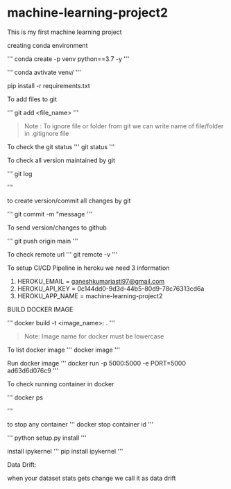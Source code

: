 # machine-learning-project2
This is my first machine learning project


creating conda environment

'''
conda create -p venv python==3.7 -y
'''

'''
conda avtivate venv/
'''

pip install -r requirements.txt


To add files to git

'''
git add <file_name>
'''

> Note : To ignore file or folder from git we can write name of file/folder in .gitignore file

To check the git status
'''
git status
'''

To check all version maintained by git

'''
git log

'''

to create version/commit all changes by git

'''
git commit -m "message
'''

To send version/changes to github

'''
git push origin main
'''

To check remote url
'''
git remote -v
'''

To setup CI/CD Pipeline in heroku we need 3 information

1. HEROKU_EMAIL = ganeshkumarjasti97@gmail.com
2. HEROKU_API_KEY = 0c144dd0-9d3d-44b5-80d9-78c76313cd6a
3. HEROKU_APP_NAME = machine-learning-project2


BUILD DOCKER IMAGE

'''
docker build -t <image_name>:<tagname> .
'''

> Note: Image name for docker must be lowercase


To list docker image 
'''
docker image
'''

Run docker image
'''
docker run -p 5000:5000 -e PORT=5000 ad63d6d076c9
'''

To check running container in docker

'''
docker ps

'''

to stop any container
'''
docker stop container id
'''


'''
python setup.py install
'''

install ipykernel
'''
pip install ipykernel
'''


Data Drift:


when your dataset stats gets change we call it as data drift